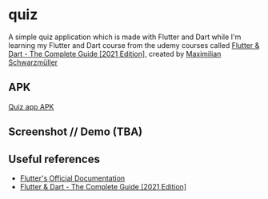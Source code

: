 # quiz

A simple quiz application which is made with Flutter and Dart while I'm learning my Flutter and Dart course from the udemy courses called [Flutter & Dart - The Complete Guide [2021 Edition]](https://www.udemy.com/course/learn-flutter-dart-to-build-ios-android-apps/), created by [Maximilian Schwarzmüller](https://www.udemy.com/user/academind/)

## APK

[Quiz app APK](app-release.apk)

## Screenshot // Demo (TBA)

## Useful references

- [Flutter's Official Documentation](https://flutter.dev/docs)
- [Flutter & Dart - The Complete Guide [2021 Edition]](https://www.udemy.com/course/learn-flutter-dart-to-build-ios-android-apps/)
